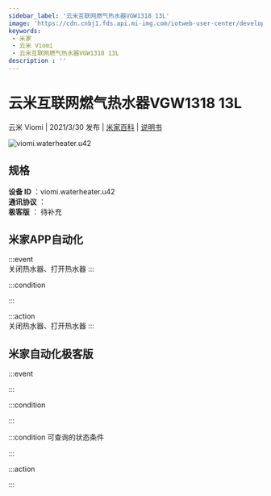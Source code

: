 ```yaml
---
sidebar_label: '云米互联网燃气热水器VGW1318 13L'
image: 'https://cdn.cnbj1.fds.api.mi-img.com/iotweb-user-center/developer_1679048994626GIh6Q9ST.png?GalaxyAccessKeyId=AKVGLQWBOVIRQ3XLEW&Expires=9223372036854775807&Signature=CNXNLIncJI4IlQGhD7aIqZlycMo='
keywords: 
 - 米家
 - 云米 Viomi
 - 云米互联网燃气热水器VGW1318 13L
description : ''
---
```

# 云米互联网燃气热水器VGW1318 13L

云米 Viomi | 2021/3/30 发布 | [米家百科](https://home.mi.com/webapp/content/baike/product/index.html?model=viomi.waterheater.u42) | [说明书](https://home.mi.com/views/introduction.html?model=viomi.waterheater.u42&region=cn)

![viomi.waterheater.u42](https://cdn.cnbj1.fds.api.mi-img.com/iotweb-user-center/developer_1679048994626GIh6Q9ST.png?GalaxyAccessKeyId=AKVGLQWBOVIRQ3XLEW&Expires=9223372036854775807&Signature=CNXNLIncJI4IlQGhD7aIqZlycMo=)

## 规格  
> 
**设备 ID** ：viomi.waterheater.u42  
**通讯协议** ：  
**极客版**  ： 待补充 


## 米家APP自动化  

:::event  
关闭热水器、打开热水器
:::

:::condition  

:::

:::action   
关闭热水器、打开热水器
:::

## 米家自动化极客版  

:::event  

:::

:::condition  

:::

:::condition 可查询的状态条件  

:::

:::action  

:::

        
